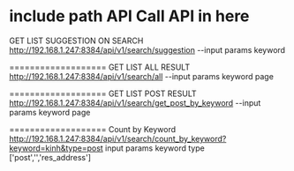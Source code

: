 include path API
Call API in here
===================
GET LIST SUGGESTION ON SEARCH
http://192.168.1.247:8384/api/v1/search/suggestion
--input params
keyword

===================
GET LIST ALL RESULT 
http://192.168.1.247:8384/api/v1/search/all
--input params
keyword 
page 

===================
GET LIST POST RESULT 
http://192.168.1.247:8384/api/v1/search/get_post_by_keyword
--input params
keyword 
page

===================
Count by Keyword
http://192.168.1.247:8384/api/v1/search/count_by_keyword?keyword=kinh&type=post
input params
keyword
type ['post','','res_address']